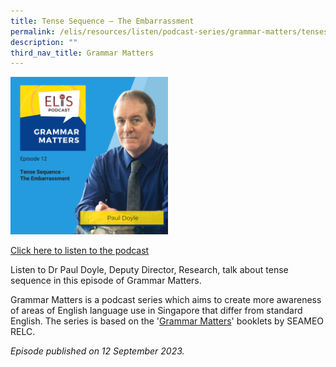 ```yaml
---
title: Tense Sequence – The Embarrassment
permalink: /elis/resources/listen/podcast-series/grammar-matters/tenses-sequence-the-embarrassment/
description: ""
third_nav_title: Grammar Matters
---
```

<img src="/images/grammar%20matters%2012.png" style="width:50%">
		 
<a href="https://open.spotify.com/episode/4auIqxW1TFaZxicWLVIpMD?si=9c19d4dab2a14b27">Click here to listen to the podcast</a>

Listen to Dr Paul Doyle, Deputy Director, Research, talk about tense sequence in this episode of Grammar Matters.

Grammar Matters is a podcast series which aims to create more awareness of areas of English language use in Singapore that differ from standard English. The series is based on the '[Grammar Matters](https://www.relc.org.sg/facilities/resources/publications)' booklets by SEAMEO RELC.

*Episode published on 12 September 2023.*
